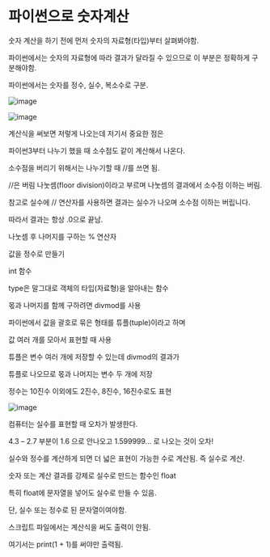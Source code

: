 # 파이썬으로 숫자계산

숫자 계산을 하기 전에 먼저 숫자의 자료형(타입)부터 살펴봐야함.

파이썬에서는 숫자의 자료형에 따라 결과가 달라질 수 있으므로
이 부분은 정확하게 구분해야함.


파이썬에서는 숫자를 정수, 실수, 복소수로 구분.

![image](https://user-images.githubusercontent.com/80689330/132502416-6bd34a51-e842-458a-a0b8-9487582c1be2.png)


![image](https://user-images.githubusercontent.com/80689330/132502630-5db9bcee-03b1-4acb-8ff3-d4490d45bdf8.png)

계산식을 써보면 저렇게 나오는데
저기서 중요한 점은


파이썬3부터 나누기 했을 때 소수점도 같이 계산해서 나온다.

소수점을 버리기 위해서는 나누기할 때 //를 쓰면 됨.


//은 버림 나눗셈(floor division)이라고 부르며 나눗셈의 결과에서 소수점 이하는 버림.


참고로 실수에 // 연산자를 사용하면 결과는 실수가 나오며 소수점 이하는 버립니다. 


따라서 결과는 항상 .0으로 끝남.

나눗셈 후 나머지를 구하는 % 연산자


값을 정수로 만들기


int 함수

type은 말그대로 객체의 타입(자료형)을 알아내는 함수

몫과 나머지를 함께 구하려면 divmod를 사용

파이썬에서 값을 괄호로 묶은 형태를 튜플(tuple)이라고 하며 


값 여러 개를 모아서 표현할 때 사용


튜플은 변수 여러 개에 저장할 수 있는데 divmod의 결과가 


튜플로 나오므로 몫과 나머지는 변수 두 개에 저장

정수는 10진수 이외에도 2진수, 8진수, 16진수로도 표현

![image](https://user-images.githubusercontent.com/80689330/132502847-ebbe8963-262c-442a-892f-1b52f00f188c.png)


컴퓨터는 실수를 표현할 때 오차가 발생한다.


4.3 – 2.7 부분이 1.6 으로 안나오고 1.599999... 로 나오는 것이 오차!


실수와 정수를 계산하게 되면 더 넓은 표현이 가능한 수로 계산됨. 즉 실수로 계산.


숫자 또는 계산 결과를 강제로 실수로 만드는 함수인 float


특히 float에 문자열을 넣어도 실수로 만들 수 있음. 


단, 실수 또는 정수로 된 문자열이여야함.


스크립트 파일에서는 계산식을 써도 출력이 안됨.


여기서는 print(1 + 1)를 써야만 출력됨.

